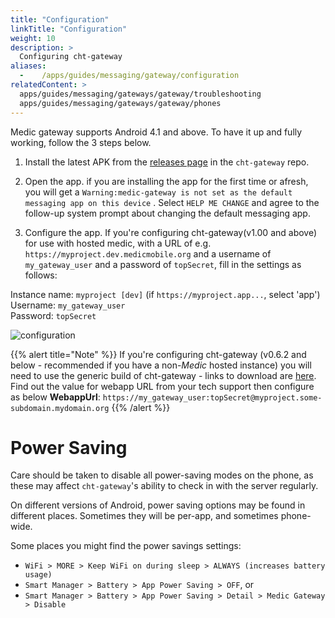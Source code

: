 ```yaml
---
title: "Configuration"
linkTitle: "Configuration"
weight: 10
description: >
  Configuring cht-gateway
aliases:
  -    /apps/guides/messaging/gateway/configuration
relatedContent: >
  apps/guides/messaging/gateways/gateway/troubleshooting
  apps/guides/messaging/gateways/gateway/phones
---
```


Medic gateway supports Android 4.1 and above. To have it up and fully working, follow the 3 steps below.

1. Install the latest APK from the [releases page](https://github.com/medic/cht-gateway/releases) in the `cht-gateway` repo.

2. Open the app.
if you are installing the app for the first time or afresh, you will get a ```Warning:medic-gateway is not set as the default messaging app on this device``` . Select ```HELP ME CHANGE``` and agree to the follow-up system prompt about changing the default messaging app.

3. Configure the app. If you're configuring cht-gateway(v1.00 and above) for use with hosted medic, with a URL of e.g. ```https://myproject.dev.medicmobile.org``` and a username of ```my_gateway_user``` and a password of ```topSecret```, fill in the settings as follows:


Instance name: `myproject [dev]`   (if ```https://myproject.app...```, select 'app')<br>
Username: `my_gateway_user`<br>
Password: `topSecret`


![configuration](gateway-config.png)

{{% alert title="Note" %}}
If you're configuring cht-gateway (v0.6.2 and below - recommended if you have a non-_Medic_ hosted instance) you will need to use the generic build of cht-gateway - links to download are [here](https://github.com/medic/cht-gateway/releases). Find out the value for webapp URL from your tech support then configure as below
 **WebappUrl**: ```https://my_gateway_user:topSecret@myproject.some-subdomain.mydomain.org```
{{% /alert %}}



 # Power Saving

 Care should be taken to disable all power-saving modes on the phone, as these may affect `cht-gateway`'s ability to check in with the server regularly.
 
 On different versions of Android, power saving options may be found in different places.  Sometimes they will be per-app, and sometimes phone-wide.  
 
 Some places you might find the power savings settings:

* `WiFi > MORE > Keep WiFi on during sleep > ALWAYS (increases battery usage)`
* `Smart Manager > Battery > App Power Saving > OFF`, or
* `Smart Manager > Battery > App Power Saving > Detail > Medic Gateway > Disable`
